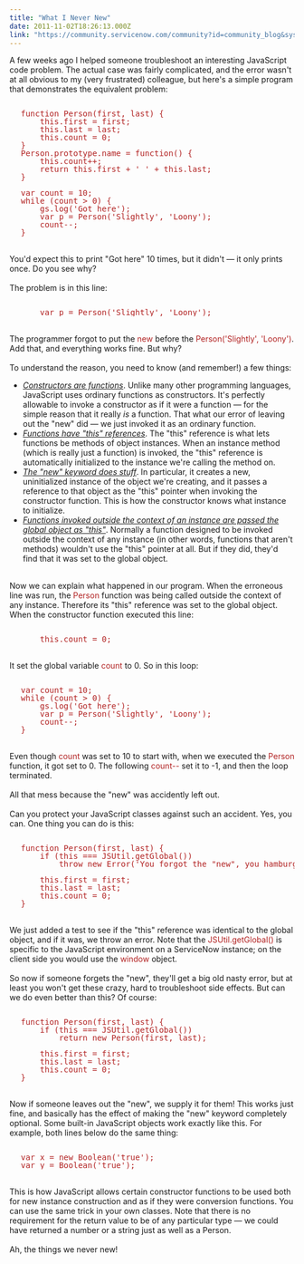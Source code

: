 ```yaml
---
title: "What I Never New"
date: 2011-11-02T18:26:13.000Z
link: "https://community.servicenow.com/community?id=community_blog&sys_id=666d2e29dbd0dbc01dcaf3231f961961"
---
```

<p><span class="asset-asset_lightbox-Small asset-align-right"><a href="/files/SlightlyLoony/angry_engineer.jpg" rel="lightbox"><img rel="lightbox" src="http://community.service-now.com/files/imagecache/Small/SlightlyLoony/angry_engineer.jpg" alt="" title="" class="imagecache imagecache-Small" /></a></span>A few weeks ago I helped someone troubleshoot an interesting JavaScript code problem. The actual case was fairly complicated, and the error wasn't at all obvious to my (very frustrated) colleague, but here's a simple program that demonstrates the equivalent problem:<br /><pre style="margin-left:20px;line-height:1;color:FireBrick;"><br />function Person(first, last) {<br />    this.first = first;<br />    this.last = last;<br />    this.count = 0;<br />}<br />Person.prototype.name = function() {<br />    this.count++;<br />    return this.first + ' ' + this.last;<br />}<br /><br />var count = 10;<br />while (count &gt; 0) {<br />    gs.log('Got here');<br />    var p = Person('Slightly', 'Loony');<br />    count--;<br />}<br /></pre><br />You'd expect this to print "Got here" 10 times, but it didn't — it only prints once. Do you see why?<br /><!--break--><br />The problem is in this line:<br /><pre style="margin-left:20px;line-height:1;color:FireBrick;"><br />    var p = Person('Slightly', 'Loony');<br /></pre><br />The programmer forgot to put the <span style="font-family=Courier;color:FireBrick;">new</span> before the <span style="font-family=Courier;color:FireBrick;">Person('Slightly', 'Loony')</span>. Add that, and everything works fine. But why?<br /><br />To understand the reason, you need to know (and remember!) a few things:<br /><ul><li><u><i>Constructors are functions</i></u>. Unlike many other programming languages, JavaScript uses ordinary functions as constructors. It's perfectly allowable to invoke a constructor as if it were a function — for the simple reason that it really <i>is</i> a function. That what our error of leaving out the "new" did — we just invoked it as an ordinary function.</li><li><u><i>Functions have "this" references</i></u>. The "this" reference is what lets functions be methods of object instances. When an instance method (which is really just a function) is invoked, the "this" reference is automatically initialized to the instance we're calling the method on.</li><li><u><i>The "new" keyword does stuff</i></u>. In particular, it creates a new, uninitialized instance of the object we're creating, and it passes a reference to that object as the "this" pointer when invoking the constructor function. This is how the constructor knows what instance to initialize.</li><li><u><i>Functions invoked outside the context of an instance are passed the global object as "this"</i></u>. Normally a function designed to be invoked outside the context of any instance (in other words, functions that aren't methods) wouldn't use the "this" pointer at all. But if they did, they'd find that it was set to the global object.</li></ul><br />Now we can explain what happened in our program. When the erroneous line was run, the <span style="font-family=Courier;color:FireBrick;">Person</span> function was being called outside the context of any instance. Therefore its "this" reference was set to the global object. When the constructor function executed this line:<br /><pre style="margin-left:20px;line-height:1;color:FireBrick;"><br />    this.count = 0;<br /></pre><br />It set the global variable <span style="font-family=Courier;color:FireBrick;">count</span> to 0. So in this loop:<br /><pre style="margin-left:20px;line-height:1;color:FireBrick;"><br />var count = 10;<br />while (count &gt; 0) {<br />    gs.log('Got here');<br />    var p = Person('Slightly', 'Loony');<br />    count--;<br />}<br /></pre><br />Even though <span style="font-family=Courier;color:FireBrick;">count</span> was set to 10 to start with, when we executed the <span style="font-family=Courier;color:FireBrick;">Person</span> function, it got set to 0. The following <span style="font-family=Courier;color:FireBrick;">count--</span> set it to -1, and then the loop terminated.<br /><br />All that mess because the "new" was accidently left out.<br /><br />Can you protect your JavaScript classes against such an accident. Yes, you can. One thing you can do is this:<br /><pre style="margin-left:20px;line-height:1;color:FireBrick;"><br />function Person(first, last) {<br />    if (this === JSUtil.getGlobal())<br />        throw new Error('You forgot the "new", you hamburger!');<br />   <br />    this.first = first;<br />    this.last = last;<br />    this.count = 0;<br />}<br /></pre><br />We just added a test to see if the "this" reference was identical to the global object, and if it was, we throw an error. Note that the <span style="font-family=Courier;color:FireBrick;">JSUtil.getGlobal()</span> is specific to the JavaScript environment on a ServiceNow instance; on the client side you would use the <span style="font-family=Courier;color:FireBrick;">window</span> object.<br /><br />So now if someone forgets the "new", they'll get a big old nasty error, but at least you won't get these crazy, hard to troubleshoot side effects. But can we do even better than this? Of course:<br /><pre style="margin-left:20px;line-height:1;color:FireBrick;"><br />function Person(first, last) {<br />    if (this === JSUtil.getGlobal())<br />        return new Person(first, last);<br />   <br />    this.first = first;<br />    this.last = last;<br />    this.count = 0;<br />}<br /></pre><br />Now if someone leaves out the "new", we supply it for them! This works just fine, and basically has the effect of making the "new" keyword completely optional. Some built-in JavaScript objects work exactly like this. For example, both lines below do the same thing:<br /><pre style="margin-left:20px;line-height:1;color:FireBrick;"><br />var x = new Boolean('true');<br />var y = Boolean('true');<br /></pre><br />This is how JavaScript allows certain constructor functions to be used both for new instance construction and as if they were conversion functions. You can use the same trick in your own classes. Note that there is no requirement for the return value to be of any particular type — we could have returned a number or a string just as well as a Person.<br /><br />Ah, the things we never new!</p>